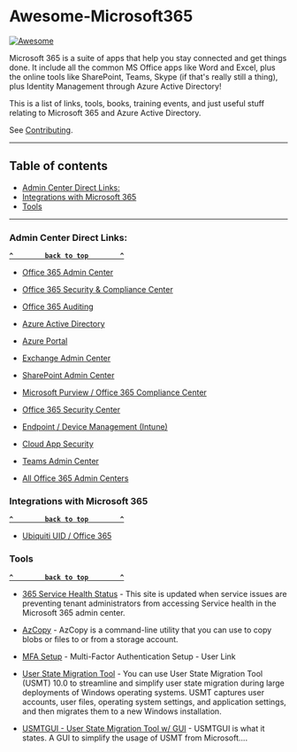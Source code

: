 # Awesome-Microsoft365



[![Awesome](https://cdn.rawgit.com/sindresorhus/awesome/d7305f38d29fed78fa85652e3a63e154dd8e8829/media/badge.svg)](https://github.com/sindresorhus/awesome) 

Microsoft 365 is a suite of apps that help you stay connected and get things done.   It include all the common MS Office apps like Word and Excel, plus the online tools like SharePoint, Teams, Skype (if that's really still a thing), plus Identity Management through Azure Active Directory!

This is a list of links, tools, books, training events, and just useful stuff relating to Microsoft 365 and Azure Active Directory.

See [Contributing](.github/CONTRIBUTING.md).

--------------------



## Table of contents

  - [Admin Center Direct Links:](#admin-center-direct-links)
  - [Integrations with Microsoft 365](#integrations-with-microsoft-365)
  - [Tools](#tools)


--------------------


### Admin Center Direct Links:

**[`^        back to top        ^`](#)**

- [Office 365 Admin Center](https://admin.microsoft.com)

- [Office 365 Security & Compliance Center](https://protection.office.com)

- [Office 365 Auditing](https://protection.office.com/unifiedauditlog)

- [Azure Active Directory](https://aad.portal.azure.com)

- [Azure Portal](https://portal.azure.com)

- [Exchange Admin Center](https://outlook.office365.com/ecp/?rfr=Admin_o365)

- [SharePoint Admin Center](https://admin.microsoft.com/sharepoint?page=home&modern=true)

- [Microsoft Purview / Office 365 Compliance Center](https://compliance.microsoft.com/)

- [Office 365 Security Center](https://security.microsoft.com)

- [Endpoint / Device Management (Intune)](https://devicemanagement.microsoft.com/)

- [Cloud App Security](https://portal.cloudappsecurity.com/)

- [Teams Admin Center](https://admin.teams.microsoft.com/)

- [All Office 365 Admin Centers](https://admin.microsoft.com/AdminPortal/Home#/alladmincenters)




### Integrations with Microsoft 365

**[`^        back to top        ^`](#)**

- [Ubiquiti UID / Office 365](https://ui.com/uid)


### Tools

**[`^        back to top        ^`](#)**

- [365 Service Health Status](https://status.office365.com/) - This site is updated when service issues are preventing tenant administrators from accessing Service health in the Microsoft 365 admin center.

- [AzCopy](https://docs.microsoft.com/en-us/azure/storage/common/storage-use-azcopy-v10) - AzCopy is a command-line utility that you can use to copy blobs or files to or from a storage account.

- [MFA Setup](https://aka.ms/MFAsetup) - Multi-Factor Authentication Setup - User Link

- [User State Migration Tool](https://docs.microsoft.com/en-us/windows/deployment/usmt/usmt-overview) - You can use User State Migration Tool (USMT) 10.0 to streamline and simplify user state migration during large deployments of Windows operating systems. USMT captures user accounts, user files, operating system settings, and application settings, and then migrates them to a new Windows installation.

- [USMTGUI - User State Migration Tool w/ GUI](https://ehlertech.com/azure/) - USMTGUI is what it states. A GUI to simplify the usage of USMT from Microsoft....
